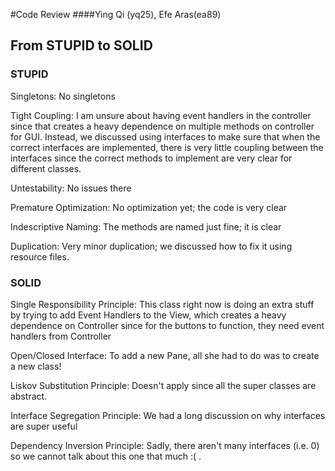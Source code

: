 #Code Review
####Ying Qi (yq25), Efe Aras(ea89)

## From STUPID to SOLID

### STUPID

Singletons: No singletons

Tight Coupling: I am unsure about having event handlers in the controller since that creates a heavy dependence on multiple methods on controller for GUI. Instead, we discussed using interfaces to make sure that when the correct interfaces are implemented, there is very little coupling between the interfaces since the correct methods to implement are very clear for different classes.

Untestability: No issues there

Premature Optimization: No optimization yet; the code is very clear

Indescriptive Naming: The methods are named just fine; it is clear

Duplication: Very minor duplication; we discussed how to fix it using resource files.

### SOLID

Single Responsibility Principle: This class right now is doing an extra stuff by trying to add Event Handlers to the View, which creates a heavy dependence on Controller since for the buttons to function, they need event handlers from Controller

Open/Closed Interface: To add a new Pane, all she had to do was to create a new class! 

Liskov Substitution Principle: Doesn't apply since all the super classes are abstract. 

Interface Segregation Principle: We had a long discussion on why interfaces are super useful

Dependency Inversion Principle: Sadly, there aren't many interfaces (i.e. 0) so we cannot talk about this one that much :( . 

